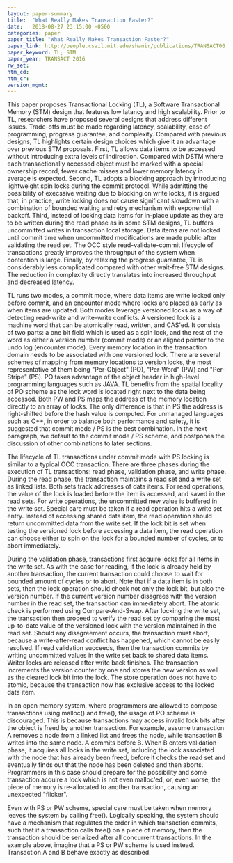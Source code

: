 ```yaml
---
layout: paper-summary
title:  "What Really Makes Transaction Faster?"
date:   2018-08-27 23:15:00 -0500
categories: paper
paper_title: "What Really Makes Transaction Faster?"
paper_link: http://people.csail.mit.edu/shanir/publications/TRANSACT06.pdf
paper_keyword: TL; STM
paper_year: TRANSACT 2016
rw_set: 
htm_cd: 
htm_cr: 
version_mgmt: 
---
```


This paper proposes Transactional Locking (TL), a Software Transactional Memory (STM)
design that features low latancy and high scalability. Prior to TL, researchers have proposed
several designs that address different issues. Trade-offs must be made regarding latency,
scalability, ease of programming, progress guarantee, and complexity. Compared with previous
designs, TL highlights certain design choices which give it an advantage over previous STM
proposals. First, TL allows data items to be accessed without introducing extra levels of
indirection. Compared with DSTM where each transactionally accessed object must be marked with
a special ownership record, fewer cache misses and lower memory latency in average is expected.
Second, TL adopts a blocking approach by introducing lightweight spin locks during the 
commit protocol. While admitting the possibility of execssive waiting due to blocking on 
write locks, it is argued that, in practice, write locking does not cause significant slowdown 
with a combination of bounded waiting and retry mechanism with exponential backoff. Third, instead of 
locking data items for in-place update as they are to be written during the read phase as in some STM designs,
TL buffers uncommitted writes in transaction local storage. Data items are not locked until commit time
when uncommitted modifications are made public after validating the read set. The OCC style read-validate-commit
lifecycle of transactions greatly improves the throughput of the system when contention is large.
Finally, by relaxing the progress guarantee, TL is considerably less complicated compared with other 
wait-free STM designs. The reduction in complexity directly translates into increased throughput and decreased
latency.

TL runs two modes, a commit mode, where data items are write locked only before commit, and an encounter mode where 
locks are placed as early as when items are updated. Both modes leverage versioned locks as a way of detecting
read-write and write-write conflicts. A versioned lock is a machine word that can be atomically read, written, and CAS'ed. 
It consists of two parts: a one bit field which is used as a spin lock, and the rest of the word as either a version
number (commit mode) or an aligned pointer to the undo log (encounter mode). Every memory location in the transaction domain
needs to be associated with one versioned lock. There are several schemes of mapping from memory locations to version
locks, the most representative of them being "Per-Object" (PO), "Per-Word" (PW) and "Per-Stripe" (PS). PO takes advantage of 
the object header in high-level programming languages such as JAVA. TL benefits from the spatial locality of PO scheme as the lock
word is located right next to the data being accessed. Both PW and PS maps the address of the memory location directly to 
an array of locks. The only difference is that in PS the address is right-shifted before the hash value is computed. For 
unmanaged languages such as C++, in order to balance both performance and safety, it is suggested that commit mode / PS is the 
best combination. In the next paragraph, we default to the commit mode / PS scheme, and postpones the discussion of other 
combinations to later sections.

The lifecycle of TL transactions under commit mode with PS locking is similar to a typical OCC transaction. There are three
phases during the execution of TL transactions: read phase, validation phase, and write phase. During the read phase, 
the transaction maintains a read set and a write set as linked lists. Both sets track addresses of data items. For 
read operations, the value of the lock is loaded before the item is accessed, and saved in the read sets. For write operations, 
the uncommitted new value is buffered in the write set. Special care must be taken if a read operation hits a write set entry.
Instead of accessing shared data item, the read operation should return uncommitted data from the write set. If the lock bit
is set when testing the versioned lock before accessing a data item, the read operation can choose either to spin on the lock
for a bounded number of cycles, or to abort immediately. 

During the validation phase, transactions first acquire locks for all items in the write set. As with the case for reading, if the 
lock is already held by another transaction, the current transaction could choose to wait for bounded amount of cycles or to abort. 
Note that if a data item is in both sets, then the lock operation should check not only the lock bit, but also the version number.
If the current version number disagrees with the version number in the read set, the transaction can immediately abort. The atomic 
check is performed using Compare-And-Swap. After locking the write set, the transaction then proceed to verify the read set by 
comparing the most up-to-date value of the versioned lock with the version maintained in the read set. Should any disagreement 
occurs, the transaction must abort, because a write-after-read conflict has happened, which cannot be easily resolved. If read 
validation succeeds, then the transaction commits by writing uncommitted values in the write set back to shared data items. 
Writer locks are released after write back finishes. The transaction increments the version counter by one and stores the new 
version as well as the cleared lock bit into the lock. The store operation does not have to atomic, because the transaction now 
has exclusive access to the locked data item.

In an open memory system, where programmers are allowed to compose transactions using malloc() and free(), the usage of PO
scheme is discouraged. This is because transactions may access invalid lock bits after the object is freed by another transaction.
For example, assume transaction A removes a node from a linked list and frees the node, while transaction B writes into the same node.
A commits before B. When B enters validation phase, it acquires all locks in the write set, including the lock associated with
the node that has already been freed, before it checks the read set and eventually finds out that the node has been deleted and 
then aborts. Programmers in this case should prepare for the possibility and some transaction acquire a lock which is not even
malloc'ed, or, even worse, the piece of memory is re-allocated to another transaction, causing an unexpected "flicker".

Even with PS or PW scheme, special care must be taken when memory leaves the system by calling free(). Logically speaking, the 
system should have a mechanism that regulates the order in which transaction commits, such that if a transaction calls free()
on a piece of memory, then the transaction should be serialized after all concurrent transactions. In the example above, imagine that
a PS or PW scheme is used instead. Transaction A and B behave exactly as described. 